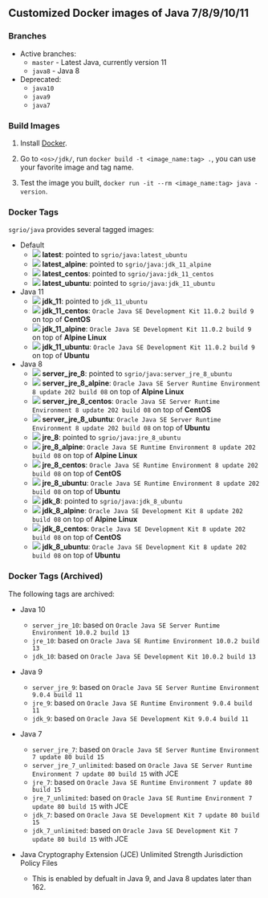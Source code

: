 ## Customized Docker images of Java 7/8/9/10/11

### Branches

* Active branches:
  * `master` - Latest Java, currently version 11
  * `java8` - Java 8
* Deprecated:
  * `java10`
  * `java9`
  * `java7`

### Build Images

1. Install [Docker](https://www.docker.com/).

2. Go to `<os>/jdk/`, run `docker build -t <image_name:tag> .`, you can use your favorite image and tag name.

3. Test the image you built, `docker run -it --rm <image_name:tag> java -version`.

### Docker Tags

`sgrio/java` provides several tagged images:

* Default
  * [![](https://images.microbadger.com/badges/image/sgrio/java.svg)](https://microbadger.com/images/sgrio/java) **latest**: pointed to `sgrio/java:latest_ubuntu`
  * [![](https://images.microbadger.com/badges/image/sgrio/java:latest_alpine.svg)](https://microbadger.com/images/sgrio/java:latest_alpine) **latest_alpine**: pointed to `sgrio/java:jdk_11_alpine`
  * [![](https://images.microbadger.com/badges/image/sgrio/java:latest_centos.svg)](https://microbadger.com/images/sgrio/java:latest_centos) **latest_centos**: pointed to `sgrio/java:jdk_11_centos`
  * [![](https://images.microbadger.com/badges/image/sgrio/java:latest_ubuntu.svg)](https://microbadger.com/images/sgrio/java:latest_ubuntu) **latest_ubuntu**: pointed to `sgrio/java:jdk_11_ubuntu`
* Java 11
  * [![](https://images.microbadger.com/badges/image/sgrio/java:jdk_11.svg)](https://microbadger.com/images/sgrio/java:jdk_11) **jdk_11**: pointed to `jdk_11_ubuntu`
  * [![](https://images.microbadger.com/badges/image/sgrio/java:jdk_11_centos.svg)](https://microbadger.com/images/sgrio/java:jdk_11_centos) **jdk_11_centos**: `Oracle Java SE Development Kit 11.0.2 build 9` on top of **CentOS**
  * [![](https://images.microbadger.com/badges/image/sgrio/java:jdk_11_alpine.svg)](https://microbadger.com/images/sgrio/java:jdk_11_alpine) **jdk_11_alpine**: `Oracle Java SE Development Kit 11.0.2 build 9` on top of **Alpine Linux**
  * [![](https://images.microbadger.com/badges/image/sgrio/java:jdk_11_ubuntu.svg)](https://microbadger.com/images/sgrio/java:jdk_11_ubuntu) **jdk_11_ubuntu**: `Oracle Java SE Development Kit 11.0.2 build 9` on top of **Ubuntu**
* Java 8
  * [![](https://images.microbadger.com/badges/image/sgrio/java:server_jre_8.svg)](https://microbadger.com/images/sgrio/java:server_jre_8) **server_jre_8**: pointed to `sgrio/java:server_jre_8_ubuntu`
  * [![](https://images.microbadger.com/badges/image/sgrio/java:server_jre_8_alpine.svg)](https://microbadger.com/images/sgrio/java:server_jre_8_alpine) **server_jre_8_alpine**: `Oracle Java SE Server Runtime Environment 8 update 202 build 08` on top of **Alpine Linux**
  * [![](https://images.microbadger.com/badges/image/sgrio/java:server_jre_8_centos.svg)](https://microbadger.com/images/sgrio/java:server_jre_8_centos) **server_jre_8_centos**: `Oracle Java SE Server Runtime Environment 8 update 202 build 08` on top of **CentOS**
  * [![](https://images.microbadger.com/badges/image/sgrio/java:server_jre_8_ubuntu.svg)](https://microbadger.com/images/sgrio/java:server_jre_8_ubuntu) **server_jre_8_ubuntu**: `Oracle Java SE Server Runtime Environment 8 update 202 build 08` on top of **Ubuntu**
  * [![](https://images.microbadger.com/badges/image/sgrio/java:jre_8.svg)](https://microbadger.com/images/sgrio/java:jre_8) **jre_8**: pointed to `sgrio/java:jre_8_ubuntu`
  * [![](https://images.microbadger.com/badges/image/sgrio/java:jre_8_alpine.svg)](https://microbadger.com/images/sgrio/java:jre_8_alpine) **jre_8_alpine**: `Oracle Java SE Runtime Environment 8 update 202 build 08` on top of **Alpine Linux**
  * [![](https://images.microbadger.com/badges/image/sgrio/java:jre_8_centos.svg)](https://microbadger.com/images/sgrio/java:jre_8_centos) **jre_8_centos**: `Oracle Java SE Runtime Environment 8 update 202 build 08` on top of **CentOS**
  * [![](https://images.microbadger.com/badges/image/sgrio/java:jre_8_ubuntu.svg)](https://microbadger.com/images/sgrio/java:jre_8_ubuntu) **jre_8_ubuntu**: `Oracle Java SE Runtime Environment 8 update 202 build 08` on top of **Ubuntu**
  * [![](https://images.microbadger.com/badges/image/sgrio/java:jdk_8.svg)](https://microbadger.com/images/sgrio/java:jdk_8) **jdk_8**: pointed to `sgrio/java:jdk_8_ubuntu`
  * [![](https://images.microbadger.com/badges/image/sgrio/java:jdk_8_alpine.svg)](https://microbadger.com/images/sgrio/java:jdk_8_alpine) **jdk_8_alpine**: `Oracle Java SE Development Kit 8 update 202 build 08` on top of **Alpine Linux**
  * [![](https://images.microbadger.com/badges/image/sgrio/java:jdk_8_centos.svg)](https://microbadger.com/images/sgrio/java:jdk_8_centos) **jdk_8_centos**: `Oracle Java SE Development Kit 8 update 202 build 08` on top of **CentOS**
  * [![](https://images.microbadger.com/badges/image/sgrio/java:jdk_8_ubuntu.svg)](https://microbadger.com/images/sgrio/java:jdk_8_ubuntu) **jdk_8_ubuntu**: `Oracle Java SE Development Kit 8 update 202 build 08` on top of **Ubuntu**

### Docker Tags (Archived)

The following tags are archived:

* Java 10
  * `server_jre_10`: based on `Oracle Java SE Server Runtime Environment 10.0.2 build 13`
  * `jre_10`: based on `Oracle Java SE Runtime Environment 10.0.2 build 13`
  * `jdk_10`: based on `Oracle Java SE Development Kit 10.0.2 build 13`
* Java 9
  * `server_jre_9`: based on `Oracle Java SE Server Runtime Environment 9.0.4 build 11`
  * `jre_9`: based on `Oracle Java SE Runtime Environment 9.0.4 build 11`
  * `jdk_9`: based on `Oracle Java SE Development Kit 9.0.4 build 11`
* Java 7
  * `server_jre_7`: based on `Oracle Java SE Server Runtime Environment 7 update 80 build 15`
  * `server_jre_7_unlimited`: based on `Oracle Java SE Server Runtime Environment 7 update 80 build 15` with JCE
  * `jre_7`: based on `Oracle Java SE Runtime Environment 7 update 80 build 15`
  * `jre_7_unlimited`: based on `Oracle Java SE Runtime Environment 7 update 80 build 15` with JCE
  * `jdk_7`: based on `Oracle Java SE Development Kit 7 update 80 build 15`
  * `jdk_7_unlimited`: based on `Oracle Java SE Development Kit 7 update 80 build 15` with JCE

* Java Cryptography Extension (JCE) Unlimited Strength Jurisdiction Policy Files
  * This is enabled by defualt in Java 9, and Java 8 updates later than 162.


